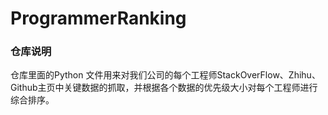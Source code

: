 # ProgrammerRanking    

### 仓库说明
仓库里面的Python 文件用来对我们公司的每个工程师StackOverFlow、Zhihu、Github主页中关键数据的抓取，并根据各个数据的优先级大小对每个工程师进行综合排序。
